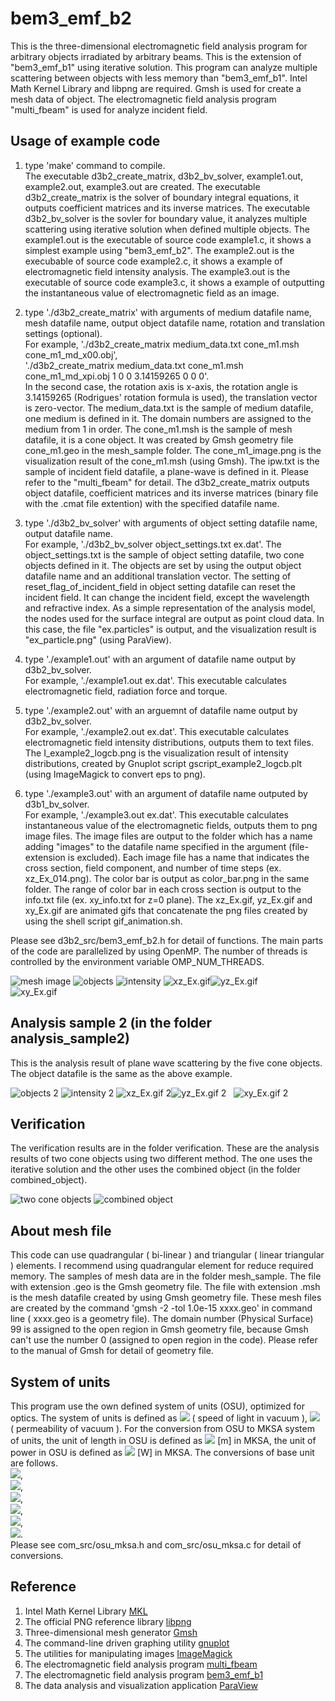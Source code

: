 # bem3_emf_b2

This is the three-dimensional electromagnetic field analysis program for arbitrary objects irradiated by arbitrary beams. 
This is the extension of "bem3_emf_b1" using iterative solution. 
This program can analyze multiple scattering between objects with less memory than "bem3_emf_b1".
Intel Math Kernel Library and libpng are required. 
Gmsh is used for create a mesh data of object. 
The electromagnetic field analysis program "multi_fbeam" is used for analyze incident field.


## Usage of example code  

1. type 'make' command to compile.  
   The executable d3b2_create_matrix, d3b2_bv_solver, example1.out, example2.out, example3.out are created. 
   The executable d3b2_create_matrix is the solver of boundary integral equations, it outputs coefficient matrices and its inverse matrices. 
   The executable d3b2_bv_solver is the sovler for boundary value, it analyzes multiple scattering using iterative solution when defined multiple objects.
   The example1.out is the executable of source code example1.c, it shows a simplest example using "bem3_emf_b2". 
   The example2.out is the execubable of source code example2.c, it shows a example of electromagnetic field intensity analysis.
   The example3.out is the executable of source code example3.c, it shows a example of outputting the instantaneous value of electromagnetic field as an image.

2. type './d3b2_create_matrix' with arguments of medium datafile name, mesh datafile name, output object datafile name, rotation and translation settings (optional).  
   For example, './d3b2_create_matrix medium_data.txt cone_m1.msh cone_m1_md_x00.obj',  
   './d3b2_create_matrix medium_data.txt cone_m1.msh cone_m1_md_xpi.obj 1 0 0 3.14159265 0 0 0'.   
   In the second case, the rotation axis is x-axis, the rotation angle is 3.14159265 (Rodrigues' rotation formula is used), the translation vector is zero-vector. 
   The medium_data.txt is the sample of medium datafile, one medium is defined in it. 
   The domain numbers are assigned to the medium from 1 in order. 
   The cone_m1.msh is the sample of mesh datafile, it is a cone object. 
   It was created by Gmsh geometry file cone_m1.geo in the mesh_sample folder. 
   The cone_m1_image.png is the visualization result of the cone_m1.msh (using Gmsh). 
   The ipw.txt is the sample of incident field datafile, a plane-wave is defined in it. Please refer to the "multi_fbeam" for detail.
   The d3b2_create_matrix outputs object datafile, coefficient matrices and its inverse matrices (binary file with the .cmat file extention) with the specified datafile name.  
   
3. type './d3b2_bv_solver' with arguments of object setting datafile name, output datafile name.  
   For example, './d3b2_bv_solver object_settings.txt ex.dat'. 
   The object_settings.txt is the sample of object setting datafile, two cone objects defined in it. 
   The objects are set by using the output object datafile name and an additional translation vector. 
   The setting of reset_flag_of_incident_field in object setting datafile can reset the incident field. 
   It can change the incident field, except the wavelength and refractive index. 
   As a simple representation of the analysis model, the nodes used for the surface integral are output as point cloud data. 
   In this case, the file "ex.particles" is output, and the visualization result is "ex_particle.png" (using ParaView).  

4. type './example1.out' with an argument of datafile name output by d3b2_bv_solver.  
   For example, './example1.out ex.dat'. 
   This executable calculates electromagnetic field, radiation force and torque.  
   
5. type './example2.out' with an arguemnt of datafile name output by d3b2_bv_solver.  
   For example, './example2.out ex.dat'. 
   This executable calculates electromagnetic field intensity distributions, outputs them to text files.
   The I_example2_logcb.png is the visualization result of intensity distributions, created by Gnuplot script gscript_example2_logcb.plt 
   (using ImageMagick to convert eps to png).  
   
6. type './example3.out' with an argument of datafile name outputed by d3b1_bv_solver.  
   For example, './example3.out ex.dat'. 
   This executable calculates instantaneous value of the electromagnetic fields, outputs them to png image files. 
   The image files are output to the folder which has a name adding "images" to the datafile name specified in the argument (file-extension is excluded). 
   Each image file has a name that indicates the cross section, field component, and number of time steps (ex. xz_Ex_014.png). 
   The color bar is output as color_bar.png in the same folder. 
   The range of color bar in each cross section is output to the info.txt file (ex. xy_info.txt for z=0 plane). 
   The xz_Ex.gif, yz_Ex.gif and xy_Ex.gif are animated gifs that concatenate the png files created by using the shell script gif_animation.sh.  

Please see d3b2_src/bem3_emf_b2.h for detail of functions. 
The main parts of the code are parallelized by using OpenMP. 
The number of threads is controlled by the environment variable OMP_NUM_THREADS.  

![mesh image](cone_m1_image.png "mesh image of the object (cone_m1_image.png)") 
![objects](ex_particles.png "nodes for surface integral (ex_particles.png)") 
![intensity](I_example2_logcb.png "intensity distributions (I_example2_logcb.png)") 
![xz_Ex.gif](xz_Ex.gif "instantaneous value of the E_x on y=0 plane (xz_Ex.gif)")![yz_Ex.gif](yz_Ex.gif "instantaneous value of the E_x on x=0 plane (yz_Ex.gif)")  
![xy_Ex.gif](xy_Ex.gif "instantaneous value of the E_x on z=0 plane (xy_Ex.gif)")  


## Analysis sample 2 (in the folder analysis_sample2)  

This is the analysis result of plane wave scattering by the five cone objects. The object datafile is the same as the above example. 

![objects 2](analysis_sample2/ex2_particles.png "nodes for surface integral (analysis_sample2/ex2_particles.png)") 
![intensity 2](analysis_sample2/I_example2_logcb.png "intensity distribusions (analysis_sample2/I_example2_logcb.png)") 
![xz_Ex.gif 2](analysis_sample2/xz_Ex.gif "instantaneous value of the E_x on y=0 plane (analysis_sample2/xz_Ex.gif)")![yz_Ex.gif 2](analysis_sample2/yz_Ex.gif "instantaneous value of the E_x on x=0 plane (analysis_sample2/yz_Ex.gif)")  
![xy_Ex.gif 2](analysis_sample2/xy_Ex.gif "instantaneous value of the E_x on z=0 plane (analysis_sample2/xy_Ex.gif)")  


## Verification  

The verification results are in the folder verification. 
These are the analysis results of two cone objects using two different method. 
The one uses the iterative solution and the other uses the combined object (in the folder combined_object).  

![two cone objects](verification/v1_particles.png "two cone objects (verification/v1_particles.png)") 
![combined object](verification/combined_object/2cone_image.png "combined object (verification/combined_object/2cone_image.png)") 


## About mesh file

This code can use quadrangular ( bi-linear ) and triangular ( linear triangular ) elements. 
I recommend using quadrangular element for reduce required memory. 
The samples of mesh data are in the folder mesh_sample. 
The file with extension .geo is the Gmsh geometry file. 
The file with extension .msh is the mesh datafile created by using Gmsh geometry file. 
These mesh files are created by the command 'gmsh -2 -tol 1.0e-15 xxxx.geo' in command line ( xxxx.geo is a geometry file). 
The domain number (Physical Surface) 99 is assigned to the open region in Gmsh geometry file, because Gmsh can't use the number 0 (assigned to open region in the code). 
Please refer to the manual of Gmsh for detail of geometry file.  


## System of units  

This program use the own defined system of units (OSU), optimized for optics. 
The system of units is defined as <img src="https://latex.codecogs.com/gif.latex?c_0=1"> ( speed of light in vacuum ), 
<img src="https://latex.codecogs.com/gif.latex?\mu_0=1"> ( permeability of vacuum ). 
For the conversion from OSU to MKSA system of units, the unit of length in OSU is defined as 
<img src="https://latex.codecogs.com/gif.latex?1\times10^{-6}"> [m] in MKSA, the unit of power in OSU is defined as
<img src="https://latex.codecogs.com/gif.latex?1\times10^{-3}"> [W] in MKSA. The conversions of base unit are follows.  
<img src="https://latex.codecogs.com/gif.latex?a=1\times10^{-6}">,  
<img src="https://latex.codecogs.com/gif.latex?b=1\times10^{-3}">,  
<img src="https://latex.codecogs.com/gif.latex?a\,\mathrm{[m]}=1\,\mathrm{[L]}">,  
<img src="https://latex.codecogs.com/gif.latex?\frac{ab}{c_0^3}\,\mathrm{[kg]}=1\,\mathrm{[M]}">,  
<img src="https://latex.codecogs.com/gif.latex?\frac{a}{c_0}\,\mathrm{[s]}=1\,\mathrm{[T]}">,  
<img src="https://latex.codecogs.com/gif.latex?\sqrt{\frac{b}{c_0\mu_0}}\,\mathrm{[A]}=1\,\mathrm{[I]}">.  
Please see com_src/osu_mksa.h and com_src/osu_mksa.c for detail of conversions.  


## Reference
1. Intel Math Kernel Library [MKL](https://software.intel.com/mkl)  
2. The official PNG reference library [libpng](http://www.libpng.org/pub/png/libpng.html)  
3. Three-dimensional mesh generator [Gmsh](https://gmsh.info/)
4. The command-line driven graphing utility [gnuplot](http://www.gnuplot.info/)  
5. The utilities for manipulating images [ImageMagick](https://imagemagick.org/)  
6. The electromagnetic field analysis program [multi_fbeam](https://github.com/akohta/multi_fbeam/) 
7. The electromagnetic field analysis program [bem3_emf_b1](https://github.com/akohta/bem3_emf_b1/)
8. The data analysis and visualization application [ParaView](https://www.paraview.org/)  
